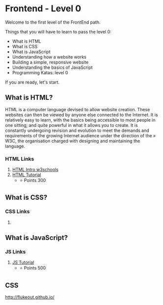 # Frontend - Level 0

Welcome to the first level of the FrontEnd path. 

Things that you will have to learn to pass the level 0:
- What is HTML
- What is CSS
- What is JavaScript
- Understanding how a website works
- Building a simple, responsive website
- Understanding the basics of JavaScript
- Programming Katas: level 0

If you are ready, let's start.

## What is HTML?
HTML is a computer language devised to allow website creation. These websites can then be viewed by anyone else connected to the Internet. It is relatively easy to learn, with the basics being accessible to most people in one sitting; and quite powerful in what it allows you to create. It is constantly undergoing revision and evolution to meet the demands and requirements of the growing Internet audience under the direction of the » W3C, the organisation charged with designing and maintaining the language.

### HTML Links
1. [HTML Intro w3schools](https://www.w3schools.com/html/html_intro.asp)
2. [HTML Tutorial](https://www.freecodecamp.org/learn/responsive-web-design/basic-html-and-html5/) 
    - :star: Points 300

## What is CSS?

### CSS Links
1. 

## What is JavaScript?

### JS Links
1. [JS Tutorial](https://www.freecodecamp.org/learn/javascript-algorithms-and-data-structures/basic-javascript/)
    - :star: Points 500


## CSS 
http://flukeout.github.io/